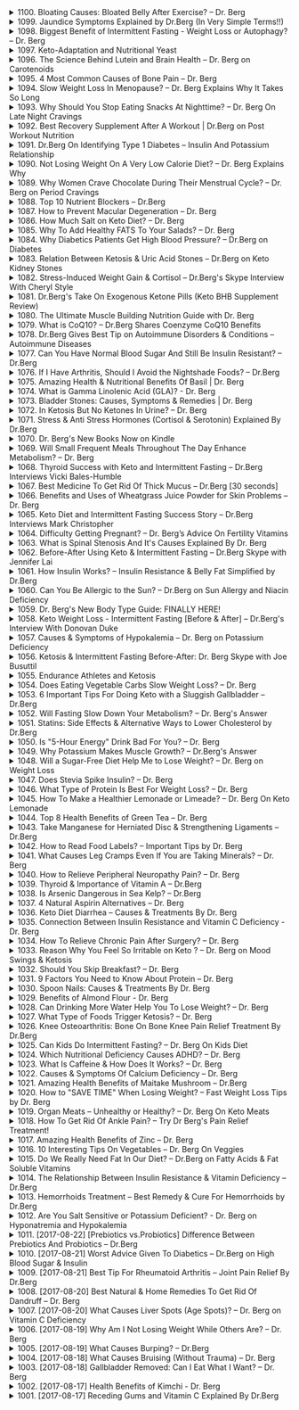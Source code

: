 <details>
<summary>1100. Bloating Causes: Bloated Belly After Exercise? – Dr. Berg</summary><br>

<a href="https://www.youtube.com/watch?v=vEqNkAfUC9U" target="_blank">
    <img src="https://img.youtube.com/vi/vEqNkAfUC9U/maxresdefault.jpg" 
        alt="[Youtube]" width="200">
</a>


</details>

<details>
<summary>1099. Jaundice Symptoms Explained by Dr.Berg (In Very Simple Terms!!)</summary><br>

<a href="https://www.youtube.com/watch?v=u6JoMOp0QX4" target="_blank">
    <img src="https://img.youtube.com/vi/u6JoMOp0QX4/maxresdefault.jpg" 
        alt="[Youtube]" width="200">
</a>


</details>

<details>
<summary>1098. Biggest Benefit of Intermittent Fasting - Weight Loss or Autophagy? – Dr. Berg</summary><br>

<a href="https://www.youtube.com/watch?v=-mKvLQxaTvo" target="_blank">
    <img src="https://img.youtube.com/vi/-mKvLQxaTvo/maxresdefault.jpg" 
        alt="[Youtube]" width="200">
</a>


</details>

<details>
<summary>1097. Keto-Adaptation and Nutritional Yeast</summary><br>

<a href="https://www.youtube.com/watch?v=TopndbVfJT0" target="_blank">
    <img src="https://img.youtube.com/vi/TopndbVfJT0/maxresdefault.jpg" 
        alt="[Youtube]" width="200">
</a>


</details>

<details>
<summary>1096. The Science Behind Lutein and Brain Health – Dr. Berg on Carotenoids</summary><br>

<a href="https://www.youtube.com/watch?v=MkKhicdB4GA" target="_blank">
    <img src="https://img.youtube.com/vi/MkKhicdB4GA/maxresdefault.jpg" 
        alt="[Youtube]" width="200">
</a>


</details>

<details>
<summary>1095. 4 Most Common Causes of Bone Pain – Dr. Berg</summary><br>

<a href="https://www.youtube.com/watch?v=C4u5XkZHL2U" target="_blank">
    <img src="https://img.youtube.com/vi/C4u5XkZHL2U/maxresdefault.jpg" 
        alt="[Youtube]" width="200">
</a>


</details>

<details>
<summary>1094. Slow Weight Loss In Menopause? – Dr. Berg Explains Why It Takes So Long</summary><br>

<a href="https://www.youtube.com/watch?v=Tbb9yg_h9PU" target="_blank">
    <img src="https://img.youtube.com/vi/Tbb9yg_h9PU/maxresdefault.jpg" 
        alt="[Youtube]" width="200">
</a>


</details>

<details>
<summary>1093. Why Should You Stop Eating Snacks At Nighttime? – Dr. Berg On Late Night Cravings</summary><br>

<a href="https://www.youtube.com/watch?v=EzSEuEvcueg" target="_blank">
    <img src="https://img.youtube.com/vi/EzSEuEvcueg/maxresdefault.jpg" 
        alt="[Youtube]" width="200">
</a>


</details>

<details>
<summary>1092. Best Recovery Supplement After A Workout | Dr.Berg on Post Workout Nutrition</summary><br>

<a href="https://www.youtube.com/watch?v=0Aqx72Cr42c" target="_blank">
    <img src="https://img.youtube.com/vi/0Aqx72Cr42c/maxresdefault.jpg" 
        alt="[Youtube]" width="200">
</a>


</details>

<details>
<summary>1091. Dr.Berg On Identifying Type 1 Diabetes – Insulin And Potassium Relationship</summary><br>

<a href="https://www.youtube.com/watch?v=l1iWQ8I9F3c" target="_blank">
    <img src="https://img.youtube.com/vi/l1iWQ8I9F3c/maxresdefault.jpg" 
        alt="[Youtube]" width="200">
</a>


</details>

<details>
<summary>1090. Not Losing Weight On A Very Low Calorie Diet? – Dr. Berg Explains Why</summary><br>

<a href="https://www.youtube.com/watch?v=KosvTTNe6Pk" target="_blank">
    <img src="https://img.youtube.com/vi/KosvTTNe6Pk/maxresdefault.jpg" 
        alt="[Youtube]" width="200">
</a>


</details>

<details>
<summary>1089. Why Women Crave Chocolate During Their Menstrual Cycle? – Dr. Berg on Period Cravings</summary><br>

<a href="https://www.youtube.com/watch?v=7kcfM0MH6eY" target="_blank">
    <img src="https://img.youtube.com/vi/7kcfM0MH6eY/maxresdefault.jpg" 
        alt="[Youtube]" width="200">
</a>


</details>

<details>
<summary>1088. Top 10 Nutrient Blockers – Dr.Berg</summary><br>

<a href="https://www.youtube.com/watch?v=qZFaXAuymro" target="_blank">
    <img src="https://img.youtube.com/vi/qZFaXAuymro/maxresdefault.jpg" 
        alt="[Youtube]" width="200">
</a>


</details>

<details>
<summary>1087. How to Prevent Macular Degeneration – Dr. Berg</summary><br>

<a href="https://www.youtube.com/watch?v=CR_XWpdF0G0" target="_blank">
    <img src="https://img.youtube.com/vi/CR_XWpdF0G0/maxresdefault.jpg" 
        alt="[Youtube]" width="200">
</a>


</details>

<details>
<summary>1086. How Much Salt on Keto Diet? – Dr. Berg</summary><br>

<a href="https://www.youtube.com/watch?v=MGDZI7FzqW8" target="_blank">
    <img src="https://img.youtube.com/vi/MGDZI7FzqW8/maxresdefault.jpg" 
        alt="[Youtube]" width="200">
</a>


</details>

<details>
<summary>1085. Why To Add Healthy FATS To Your Salads? – Dr. Berg</summary><br>

<a href="https://www.youtube.com/watch?v=lQVKaWS_QZc" target="_blank">
    <img src="https://img.youtube.com/vi/lQVKaWS_QZc/maxresdefault.jpg" 
        alt="[Youtube]" width="200">
</a>


</details>

<details>
<summary>1084. Why Diabetics Patients Get High Blood Pressure? – Dr.Berg on Diabetes</summary><br>

<a href="https://www.youtube.com/watch?v=sNNknWmTUJo" target="_blank">
    <img src="https://img.youtube.com/vi/sNNknWmTUJo/maxresdefault.jpg" 
        alt="[Youtube]" width="200">
</a>


</details>

<details>
<summary>1083. Relation Between Ketosis & Uric Acid Stones – Dr.Berg on Keto Kidney Stones</summary><br>

<a href="https://www.youtube.com/watch?v=ip4KAIqgBII" target="_blank">
    <img src="https://img.youtube.com/vi/ip4KAIqgBII/maxresdefault.jpg" 
        alt="[Youtube]" width="200">
</a>


</details>

<details>
<summary>1082. Stress-Induced Weight Gain & Cortisol – Dr.Berg's Skype Interview With Cheryl Style</summary><br>

<a href="https://www.youtube.com/watch?v=_Zt1pUDbwB0" target="_blank">
    <img src="https://img.youtube.com/vi/_Zt1pUDbwB0/maxresdefault.jpg" 
        alt="[Youtube]" width="200">
</a>


</details>

<details>
<summary>1081. Dr.Berg's Take On Exogenous Ketone Pills (Keto BHB Supplement Review)</summary><br>

<a href="https://www.youtube.com/watch?v=TdyV71N0_Ko" target="_blank">
    <img src="https://img.youtube.com/vi/TdyV71N0_Ko/maxresdefault.jpg" 
        alt="[Youtube]" width="200">
</a>


</details>

<details>
<summary>1080. The Ultimate Muscle Building Nutrition Guide with Dr. Berg</summary><br>

<a href="https://www.youtube.com/watch?v=x_VFWscxj34" target="_blank">
    <img src="https://img.youtube.com/vi/x_VFWscxj34/maxresdefault.jpg" 
        alt="[Youtube]" width="200">
</a>


</details>

<details>
<summary>1079. What is CoQ10? – Dr.Berg Shares Coenzyme CoQ10 Benefits</summary><br>

<a href="https://www.youtube.com/watch?v=0XuH31s5k28" target="_blank">
    <img src="https://img.youtube.com/vi/0XuH31s5k28/maxresdefault.jpg" 
        alt="[Youtube]" width="200">
</a>


</details>

<details>
<summary>1078. Dr.Berg Gives Best Tip on Autoimmune Disorders & Conditions – Autoimmune Diseases</summary><br>

<a href="https://www.youtube.com/watch?v=DkM6uPVY0PI" target="_blank">
    <img src="https://img.youtube.com/vi/DkM6uPVY0PI/maxresdefault.jpg" 
        alt="[Youtube]" width="200">
</a>


</details>

<details>
<summary>1077. Can You Have Normal Blood Sugar And Still Be Insulin Resistant? – Dr.Berg</summary><br>

<a href="https://www.youtube.com/watch?v=Xc7XR4q9V2M" target="_blank">
    <img src="https://img.youtube.com/vi/Xc7XR4q9V2M/maxresdefault.jpg" 
        alt="[Youtube]" width="200">
</a>


</details>

<details>
<summary>1076. If I Have Arthritis, Should I Avoid the Nightshade Foods? – Dr.Berg</summary><br>

<a href="https://www.youtube.com/watch?v=a3UIPrpgwKk" target="_blank">
    <img src="https://img.youtube.com/vi/a3UIPrpgwKk/maxresdefault.jpg" 
        alt="[Youtube]" width="200">
</a>


</details>

<details>
<summary>1075. Amazing Health & Nutritional Benefits Of Basil | Dr. Berg</summary><br>

<a href="https://www.youtube.com/watch?v=DYfDMbl535Y" target="_blank">
    <img src="https://img.youtube.com/vi/DYfDMbl535Y/maxresdefault.jpg" 
        alt="[Youtube]" width="200">
</a>


</details>

<details>
<summary>1074. What is Gamma Linolenic Acid (GLA)? - Dr. Berg</summary><br>

<a href="https://www.youtube.com/watch?v=jyjeI7HAfw8" target="_blank">
    <img src="https://img.youtube.com/vi/jyjeI7HAfw8/maxresdefault.jpg" 
        alt="[Youtube]" width="200">
</a>


</details>

<details>
<summary>1073. Bladder Stones: Causes, Symptoms & Remedies | Dr. Berg</summary><br>

<a href="https://www.youtube.com/watch?v=BDxij2BcJSc" target="_blank">
    <img src="https://img.youtube.com/vi/BDxij2BcJSc/maxresdefault.jpg" 
        alt="[Youtube]" width="200">
</a>


</details>

<details>
<summary>1072. In Ketosis But No Ketones In Urine? – Dr. Berg</summary><br>

<a href="https://www.youtube.com/watch?v=WecG0HDXDSg" target="_blank">
    <img src="https://img.youtube.com/vi/WecG0HDXDSg/maxresdefault.jpg" 
        alt="[Youtube]" width="200">
</a>


</details>

<details>
<summary>1071. Stress & Anti Stress Hormones (Cortisol & Serotonin) Explained By Dr.Berg</summary><br>

<a href="https://www.youtube.com/watch?v=xmXFhglkz5c" target="_blank">
    <img src="https://img.youtube.com/vi/xmXFhglkz5c/maxresdefault.jpg" 
        alt="[Youtube]" width="200">
</a>


</details>

<details>
<summary>1070. Dr. Berg's New Books Now on Kindle</summary><br>

<a href="https://www.youtube.com/watch?v=OJB9I_3NiYY" target="_blank">
    <img src="https://img.youtube.com/vi/OJB9I_3NiYY/maxresdefault.jpg" 
        alt="[Youtube]" width="200">
</a>


</details>

<details>
<summary>1069. Will Small Frequent Meals Throughout The Day Enhance Metabolism? – Dr. Berg</summary><br>

<a href="https://www.youtube.com/watch?v=DCztEs0Hj4w" target="_blank">
    <img src="https://img.youtube.com/vi/DCztEs0Hj4w/maxresdefault.jpg" 
        alt="[Youtube]" width="200">
</a>


</details>

<details>
<summary>1068. Thyroid Success with Keto and Intermittent Fasting – Dr.Berg Interviews Vicki Bales-Humble</summary><br>

<a href="https://www.youtube.com/watch?v=94iGdKQPze0" target="_blank">
    <img src="https://img.youtube.com/vi/94iGdKQPze0/maxresdefault.jpg" 
        alt="[Youtube]" width="200">
</a>


</details>

<details>
<summary>1067. Best Medicine To Get Rid Of Thick Mucus – Dr.Berg [30 seconds]</summary><br>

<a href="https://www.youtube.com/watch?v=z6ba9e3pMp0" target="_blank">
    <img src="https://img.youtube.com/vi/z6ba9e3pMp0/maxresdefault.jpg" 
        alt="[Youtube]" width="200">
</a>


</details>

<details>
<summary>1066. Benefits and Uses of Wheatgrass Juice Powder for Skin Problems – Dr. Berg</summary><br>

<a href="https://www.youtube.com/watch?v=TtpBKBRNeqo" target="_blank">
    <img src="https://img.youtube.com/vi/TtpBKBRNeqo/maxresdefault.jpg" 
        alt="[Youtube]" width="200">
</a>


</details>

<details>
<summary>1065. Keto Diet and Intermittent Fasting Success Story – Dr.Berg Interviews Mark Christopher</summary><br>

<a href="https://www.youtube.com/watch?v=BSqc30Ka58I" target="_blank">
    <img src="https://img.youtube.com/vi/BSqc30Ka58I/maxresdefault.jpg" 
        alt="[Youtube]" width="200">
</a>


</details>

<details>
<summary>1064. Difficulty Getting Pregnant? – Dr. Berg’s Advice On Fertility Vitamins</summary><br>

<a href="https://www.youtube.com/watch?v=N_ZCTOnHoFg" target="_blank">
    <img src="https://img.youtube.com/vi/N_ZCTOnHoFg/maxresdefault.jpg" 
        alt="[Youtube]" width="200">
</a>


</details>

<details>
<summary>1063. What is Spinal Stenosis And It's Causes Explained By Dr. Berg</summary><br>

<a href="https://www.youtube.com/watch?v=S1tBzf7eCug" target="_blank">
    <img src="https://img.youtube.com/vi/S1tBzf7eCug/maxresdefault.jpg" 
        alt="[Youtube]" width="200">
</a>


</details>

<details>
<summary>1062. Before-After Using Keto & Intermittent Fasting – Dr.Berg Skype with Jennifer Lai</summary><br>

<a href="https://www.youtube.com/watch?v=HIAAzKErrFc" target="_blank">
    <img src="https://img.youtube.com/vi/HIAAzKErrFc/maxresdefault.jpg" 
        alt="[Youtube]" width="200">
</a>


</details>

<details>
<summary>1061. How Insulin Works? – Insulin Resistance & Belly Fat Simplified by Dr.Berg</summary><br>

<a href="https://www.youtube.com/watch?v=571H-RPxNNs" target="_blank">
    <img src="https://img.youtube.com/vi/571H-RPxNNs/maxresdefault.jpg" 
        alt="[Youtube]" width="200">
</a>


</details>

<details>
<summary>1060. Can You Be Allergic to the Sun? – Dr.Berg on Sun Allergy and Niacin Deficiency</summary><br>

<a href="https://www.youtube.com/watch?v=sArhcdWyxHg" target="_blank">
    <img src="https://img.youtube.com/vi/sArhcdWyxHg/maxresdefault.jpg" 
        alt="[Youtube]" width="200">
</a>


</details>

<details>
<summary>1059. Dr. Berg's New Body Type Guide: FINALLY HERE!</summary><br>

<a href="https://www.youtube.com/watch?v=1nd3XbDCXxE" target="_blank">
    <img src="https://img.youtube.com/vi/1nd3XbDCXxE/maxresdefault.jpg" 
        alt="[Youtube]" width="200">
</a>


</details>

<details>
<summary>1058. Keto Weight Loss - Intermittent Fasting [Before & After] – Dr.Berg's Interview With Donovan Duke</summary><br>

<a href="https://www.youtube.com/watch?v=JVy-RRIfQiM" target="_blank">
    <img src="https://img.youtube.com/vi/JVy-RRIfQiM/maxresdefault.jpg" 
        alt="[Youtube]" width="200">
</a>


</details>

<details>
<summary>1057. Causes & Symptoms of Hypokalemia – Dr. Berg on Potassium Deficiency</summary><br>

<a href="https://www.youtube.com/watch?v=lnaunxnqJTA" target="_blank">
    <img src="https://img.youtube.com/vi/lnaunxnqJTA/maxresdefault.jpg" 
        alt="[Youtube]" width="200">
</a>


</details>

<details>
<summary>1056. Ketosis & Intermittent Fasting  Before-After: Dr. Berg Skype with Joe Busuttil</summary><br>

<a href="https://www.youtube.com/watch?v=lQH18keaA6g" target="_blank">
    <img src="https://img.youtube.com/vi/lQH18keaA6g/maxresdefault.jpg" 
        alt="[Youtube]" width="200">
</a>


</details>

<details>
<summary>1055. Endurance Athletes and Ketosis</summary><br>

<a href="https://www.youtube.com/watch?v=6M6hLEstHRw" target="_blank">
    <img src="https://img.youtube.com/vi/6M6hLEstHRw/maxresdefault.jpg" 
        alt="[Youtube]" width="200">
</a>


</details>

<details>
<summary>1054. Does Eating Vegetable Carbs Slow Weight Loss? – Dr. Berg</summary><br>

<a href="https://www.youtube.com/watch?v=N1hdJpHatVs" target="_blank">
    <img src="https://img.youtube.com/vi/N1hdJpHatVs/maxresdefault.jpg" 
        alt="[Youtube]" width="200">
</a>


</details>

<details>
<summary>1053. 6 Important Tips For Doing Keto with a Sluggish Gallbladder – Dr.Berg</summary><br>

<a href="https://www.youtube.com/watch?v=PXwHm-00BIg" target="_blank">
    <img src="https://img.youtube.com/vi/PXwHm-00BIg/maxresdefault.jpg" 
        alt="[Youtube]" width="200">
</a>


</details>

<details>
<summary>1052. Will Fasting Slow Down Your Metabolism? – Dr. Berg's Answer</summary><br>

<a href="https://www.youtube.com/watch?v=ixzwfthdjnU" target="_blank">
    <img src="https://img.youtube.com/vi/ixzwfthdjnU/maxresdefault.jpg" 
        alt="[Youtube]" width="200">
</a>


</details>

<details>
<summary>1051. Statins: Side Effects & Alternative Ways to Lower Cholesterol by Dr.Berg</summary><br>

<a href="https://www.youtube.com/watch?v=ynpqxnxtLi8" target="_blank">
    <img src="https://img.youtube.com/vi/ynpqxnxtLi8/maxresdefault.jpg" 
        alt="[Youtube]" width="200">
</a>


</details>

<details>
<summary>1050. Is "5-Hour Energy" Drink Bad For You? – Dr. Berg</summary><br>

<a href="https://www.youtube.com/watch?v=zQztAuClzMI" target="_blank">
    <img src="https://img.youtube.com/vi/zQztAuClzMI/maxresdefault.jpg" 
        alt="[Youtube]" width="200">
</a>


</details>

<details>
<summary>1049. Why Potassium Makes Muscle Growth? – Dr.Berg's Answer</summary><br>

<a href="https://www.youtube.com/watch?v=Ux-lRq6W3ak" target="_blank">
    <img src="https://img.youtube.com/vi/Ux-lRq6W3ak/maxresdefault.jpg" 
        alt="[Youtube]" width="200">
</a>


</details>

<details>
<summary>1048. Will a Sugar-Free Diet Help Me to Lose Weight? – Dr. Berg on Weight Loss</summary><br>

<a href="https://www.youtube.com/watch?v=jhYK9yn668M" target="_blank">
    <img src="https://img.youtube.com/vi/jhYK9yn668M/maxresdefault.jpg" 
        alt="[Youtube]" width="200">
</a>


</details>

<details>
<summary>1047. Does Stevia Spike Insulin? – Dr. Berg</summary><br>

<a href="https://www.youtube.com/watch?v=hEqr13wZ8vg" target="_blank">
    <img src="https://img.youtube.com/vi/hEqr13wZ8vg/maxresdefault.jpg" 
        alt="[Youtube]" width="200">
</a>


</details>

<details>
<summary>1046. What Type of Protein Is Best For Weight Loss? – Dr. Berg</summary><br>

<a href="https://www.youtube.com/watch?v=45wgOBpbVWY" target="_blank">
    <img src="https://img.youtube.com/vi/45wgOBpbVWY/maxresdefault.jpg" 
        alt="[Youtube]" width="200">
</a>


</details>

<details>
<summary>1045. How To Make a Healthier Lemonade or Limeade? – Dr. Berg On Keto Lemonade</summary><br>

<a href="https://www.youtube.com/watch?v=SU9lXgY3qKI" target="_blank">
    <img src="https://img.youtube.com/vi/SU9lXgY3qKI/maxresdefault.jpg" 
        alt="[Youtube]" width="200">
</a>


</details>

<details>
<summary>1044. Top 8 Health Benefits of Green Tea – Dr. Berg</summary><br>

<a href="https://www.youtube.com/watch?v=W1Bj7sKWxi8" target="_blank">
    <img src="https://img.youtube.com/vi/W1Bj7sKWxi8/maxresdefault.jpg" 
        alt="[Youtube]" width="200">
</a>


</details>

<details>
<summary>1043. Take Manganese for Herniated Disc & Strengthening Ligaments – Dr.Berg</summary><br>

<a href="https://www.youtube.com/watch?v=NpGnFP_8Tsw" target="_blank">
    <img src="https://img.youtube.com/vi/NpGnFP_8Tsw/maxresdefault.jpg" 
        alt="[Youtube]" width="200">
</a>


</details>

<details>
<summary>1042. How to Read Food Labels? – Important Tips by Dr. Berg</summary><br>

<a href="https://www.youtube.com/watch?v=uFlFUtHdhY0" target="_blank">
    <img src="https://img.youtube.com/vi/uFlFUtHdhY0/maxresdefault.jpg" 
        alt="[Youtube]" width="200">
</a>


</details>

<details>
<summary>1041. What Causes Leg Cramps Even If You are Taking Minerals? – Dr. Berg</summary><br>

<a href="https://www.youtube.com/watch?v=U_38hPtf8vg" target="_blank">
    <img src="https://img.youtube.com/vi/U_38hPtf8vg/maxresdefault.jpg" 
        alt="[Youtube]" width="200">
</a>


</details>

<details>
<summary>1040. How to Relieve Peripheral Neuropathy Pain? – Dr. Berg</summary><br>

<a href="https://www.youtube.com/watch?v=RBaDYCJ-QOc" target="_blank">
    <img src="https://img.youtube.com/vi/RBaDYCJ-QOc/maxresdefault.jpg" 
        alt="[Youtube]" width="200">
</a>


</details>

<details>
<summary>1039. Thyroid & Importance of Vitamin A – Dr.Berg</summary><br>

<a href="https://www.youtube.com/watch?v=xiZmcc1K-Fs" target="_blank">
    <img src="https://img.youtube.com/vi/xiZmcc1K-Fs/maxresdefault.jpg" 
        alt="[Youtube]" width="200">
</a>


</details>

<details>
<summary>1038. Is Arsenic Dangerous in Sea Kelp? – Dr.Berg</summary><br>

<a href="https://www.youtube.com/watch?v=tTZ9b6xN2Wc" target="_blank">
    <img src="https://img.youtube.com/vi/tTZ9b6xN2Wc/maxresdefault.jpg" 
        alt="[Youtube]" width="200">
</a>


</details>

<details>
<summary>1037. 4 Natural Aspirin Alternatives – Dr. Berg</summary><br>

<a href="https://www.youtube.com/watch?v=IGvw1UC7tro" target="_blank">
    <img src="https://img.youtube.com/vi/IGvw1UC7tro/maxresdefault.jpg" 
        alt="[Youtube]" width="200">
</a>


</details>

<details>
<summary>1036. Keto Diet Diarrhea – Causes & Treatments By Dr. Berg</summary><br>

<a href="https://www.youtube.com/watch?v=7sCH-YrCOcQ" target="_blank">
    <img src="https://img.youtube.com/vi/7sCH-YrCOcQ/maxresdefault.jpg" 
        alt="[Youtube]" width="200">
</a>


</details>

<details>
<summary>1035. Connection Between Insulin Resistance and Vitamin C Deficiency - Dr. Berg</summary><br>

<a href="https://www.youtube.com/watch?v=CABVB3vI3x4" target="_blank">
    <img src="https://img.youtube.com/vi/CABVB3vI3x4/maxresdefault.jpg" 
        alt="[Youtube]" width="200">
</a>


</details>

<details>
<summary>1034. How To Relieve Chronic Pain After Surgery? – Dr. Berg</summary><br>

<a href="https://www.youtube.com/watch?v=pnEalszQO8s" target="_blank">
    <img src="https://img.youtube.com/vi/pnEalszQO8s/maxresdefault.jpg" 
        alt="[Youtube]" width="200">
</a>


</details>

<details>
<summary>1033. Reason Why You Feel So Irritable on Keto ? – Dr. Berg on Mood Swings & Ketosis</summary><br>

<a href="https://www.youtube.com/watch?v=Ma_ji2PrKSs" target="_blank">
    <img src="https://img.youtube.com/vi/Ma_ji2PrKSs/maxresdefault.jpg" 
        alt="[Youtube]" width="200">
</a>


</details>

<details>
<summary>1032. Should You Skip Breakfast? – Dr. Berg</summary><br>

<a href="https://www.youtube.com/watch?v=EjMZfXuOzRY" target="_blank">
    <img src="https://img.youtube.com/vi/EjMZfXuOzRY/maxresdefault.jpg" 
        alt="[Youtube]" width="200">
</a>


</details>

<details>
<summary>1031. 9 Factors You Need to Know About Protein – Dr. Berg</summary><br>

<a href="https://www.youtube.com/watch?v=p-PirkZ7xOA" target="_blank">
    <img src="https://img.youtube.com/vi/p-PirkZ7xOA/maxresdefault.jpg" 
        alt="[Youtube]" width="200">
</a>


</details>

<details>
<summary>1030. Spoon Nails: Causes & Treatments By Dr. Berg</summary><br>

<a href="https://www.youtube.com/watch?v=aEtsCLjyoTs" target="_blank">
    <img src="https://img.youtube.com/vi/aEtsCLjyoTs/maxresdefault.jpg" 
        alt="[Youtube]" width="200">
</a>


</details>

<details>
<summary>1029. Benefits of Almond Flour - Dr. Berg</summary><br>

<a href="https://www.youtube.com/watch?v=LYIh-C4JU-s" target="_blank">
    <img src="https://img.youtube.com/vi/LYIh-C4JU-s/maxresdefault.jpg" 
        alt="[Youtube]" width="200">
</a>


</details>

<details>
<summary>1028. Can Drinking More Water Help You To Lose Weight? – Dr. Berg</summary><br>

<a href="https://www.youtube.com/watch?v=305lzlZBg_k" target="_blank">
    <img src="https://img.youtube.com/vi/305lzlZBg_k/maxresdefault.jpg" 
        alt="[Youtube]" width="200">
</a>


</details>

<details>
<summary>1027. What Type of Foods Trigger Ketosis? – Dr. Berg</summary><br>

<a href="https://www.youtube.com/watch?v=kZxuPXzjUUc" target="_blank">
    <img src="https://img.youtube.com/vi/kZxuPXzjUUc/maxresdefault.jpg" 
        alt="[Youtube]" width="200">
</a>


</details>

<details>
<summary>1026. Knee Osteoarthritis: Bone On Bone Knee Pain Relief Treatment By Dr.Berg</summary><br>

<a href="https://www.youtube.com/watch?v=ReAdVazcEe8" target="_blank">
    <img src="https://img.youtube.com/vi/ReAdVazcEe8/maxresdefault.jpg" 
        alt="[Youtube]" width="200">
</a>


</details>

<details>
<summary>1025. Can Kids Do Intermittent Fasting? – Dr. Berg On Kids Diet</summary><br>

<a href="https://www.youtube.com/watch?v=5qW1ijaCllE" target="_blank">
    <img src="https://img.youtube.com/vi/5qW1ijaCllE/maxresdefault.jpg" 
        alt="[Youtube]" width="200">
</a>


</details>

<details>
<summary>1024. Which Nutritional Deficiency Causes ADHD? – Dr. Berg</summary><br>

<a href="https://www.youtube.com/watch?v=kHiqo4jQoxQ" target="_blank">
    <img src="https://img.youtube.com/vi/kHiqo4jQoxQ/maxresdefault.jpg" 
        alt="[Youtube]" width="200">
</a>


</details>

<details>
<summary>1023. What Is Caffeine & How Does It Works? – Dr. Berg</summary><br>

<a href="https://www.youtube.com/watch?v=duJm4oUDLI0" target="_blank">
    <img src="https://img.youtube.com/vi/duJm4oUDLI0/maxresdefault.jpg" 
        alt="[Youtube]" width="200">
</a>


</details>

<details>
<summary>1022. Causes & Symptoms Of Calcium Deficiency – Dr. Berg</summary><br>

<a href="https://www.youtube.com/watch?v=YWPazdIDASg" target="_blank">
    <img src="https://img.youtube.com/vi/YWPazdIDASg/maxresdefault.jpg" 
        alt="[Youtube]" width="200">
</a>


</details>

<details>
<summary>1021. Amazing Health Benefits of Maitake Mushroom – Dr.Berg</summary><br>

<a href="https://www.youtube.com/watch?v=vuSspHE3cuI" target="_blank">
    <img src="https://img.youtube.com/vi/vuSspHE3cuI/maxresdefault.jpg" 
        alt="[Youtube]" width="200">
</a>


</details>

<details>
<summary>1020. How to "SAVE TIME" When Losing Weight? – Fast Weight Loss Tips by Dr. Berg</summary><br>

<a href="https://www.youtube.com/watch?v=MH28Jxg8gEw" target="_blank">
    <img src="https://img.youtube.com/vi/MH28Jxg8gEw/maxresdefault.jpg" 
        alt="[Youtube]" width="200">
</a>


</details>

<details>
<summary>1019. Organ Meats – Unhealthy or Healthy? – Dr. Berg On Keto Meats</summary><br>

<a href="https://www.youtube.com/watch?v=0tKcFcdHyss" target="_blank">
    <img src="https://img.youtube.com/vi/0tKcFcdHyss/maxresdefault.jpg" 
        alt="[Youtube]" width="200">
</a>


</details>

<details>
<summary>1018. How To Get Rid Of Ankle Pain? – Try Dr Berg's Pain Relief Treatment!</summary><br>

<a href="https://www.youtube.com/watch?v=Wiy9h-9StXo" target="_blank">
    <img src="https://img.youtube.com/vi/Wiy9h-9StXo/maxresdefault.jpg" 
        alt="[Youtube]" width="200">
</a>


</details>

<details>
<summary>1017. Amazing Health Benefits of Zinc – Dr. Berg</summary><br>

<a href="https://www.youtube.com/watch?v=RMQ6sdz-OQ8" target="_blank">
    <img src="https://img.youtube.com/vi/RMQ6sdz-OQ8/maxresdefault.jpg" 
        alt="[Youtube]" width="200">
</a>


</details>

<details>
<summary>1016. 10 Interesting Tips On Vegetables – Dr. Berg On Veggies</summary><br>

<a href="https://www.youtube.com/watch?v=w2I5yOjb6_8" target="_blank">
    <img src="https://img.youtube.com/vi/w2I5yOjb6_8/maxresdefault.jpg" 
        alt="[Youtube]" width="200">
</a>


</details>

<details>
<summary>1015. Do We Really Need Fat In Our Diet? – Dr.Berg on Fatty Acids & Fat Soluble Vitamins</summary><br>

<a href="https://www.youtube.com/watch?v=Pm8vZfwb0rM" target="_blank">
    <img src="https://img.youtube.com/vi/Pm8vZfwb0rM/maxresdefault.jpg" 
        alt="[Youtube]" width="200">
</a>


</details>

<details>
<summary>1014. The Relationship Between Insulin Resistance & Vitamin Deficiency – Dr.Berg</summary><br>

<a href="https://www.youtube.com/watch?v=Ch1kfJVHiC0" target="_blank">
    <img src="https://img.youtube.com/vi/Ch1kfJVHiC0/maxresdefault.jpg" 
        alt="[Youtube]" width="200">
</a>


</details>

<details>
<summary>1013. Hemorrhoids Treatment – Best Remedy & Cure For Hemorrhoids by Dr.Berg</summary><br>

<a href="https://www.youtube.com/watch?v=oJ_UdVjNnfI" target="_blank">
    <img src="https://img.youtube.com/vi/oJ_UdVjNnfI/maxresdefault.jpg" 
        alt="[Youtube]" width="200">
</a>


</details>

<details>
<summary>1012. Are You Salt Sensitive or Potassium Deficient? - Dr. Berg on Hyponatremia and Hypokalemia</summary><br>

<a href="https://www.youtube.com/watch?v=7WMUijcnIm4" target="_blank">
    <img src="https://img.youtube.com/vi/7WMUijcnIm4/maxresdefault.jpg" 
        alt="[Youtube]" width="200">
</a>


</details>

<details>
<summary>1011. [2017-08-22] [Prebiotics vs.Probiotics] Difference Between Prebiotics And Probiotics – Dr.Berg</summary><br>

<a href="https://www.youtube.com/watch?v=kpzVCmtAqqQ" target="_blank">
    <img src="https://img.youtube.com/vi/kpzVCmtAqqQ/maxresdefault.jpg" 
        alt="[Youtube]" width="200">
</a>

## 文章主題：益生元與益生菌的區別及作用

### 核心主題：
- 探讨益生元（Prebiotic）和益生菌（Probiotic）的定義、功能及其对人体健康的影响。

### 主要觀念：
1. **益生菌的定義**：
   - 來源於希臘文，"Pro" 指「為」，"biotikos" 指「生命」。
   - 是指有益於宿主健康的微生物，主要棲息於腸道、皮膚等部位。

2. **益生菌的功能**：
   - 調節宿主微生態平衡。
   - 生產短鏈脂肪酸（如乙酸、丙酸、丁酸），促進礦物質吸收。
   - 支持免疫系統功能。
   - 合成維生素（如B群維生素）。

3. **益生元的定義**：
   - 是指可被腸道有益菌選擇性利用的營養成分，通常為特定纖維類物質。

4. **益生元的食物來源**：
   - 蒜、洋蔥、芛芽、漏斗菜（Leeks）、蒲公英 greens、洋蓟、薺薺根、發酵蔬菜等。

5. **益生元的健康效益**：
   - 減少饥饿感，有助於控制食慾。
   - 降低胰島素抵抗，適合糖尿病患者。
   - 調節壓力激素（皮質醇）水平。

### 問題原因：
- 公眾對益生菌和益生元的概念存在混淆。
- 益生元在飲食中的重要性未被充分認識。

### 解決方法：
- 清晰區分益生菌和益生元的定義與功能。
- 選擇富含益生元的食物，以促進腸道健康。

### 健康建議：
1. **膳食調整**：
   - 多攝取蒜、洋蔥、芛芽等富含益生元的食物。
   - 通過飲食攝入多樣化的益生菌來源（如發酵食品）。

2. **生活習慣**：
   - 維持均衡饮食，保障腸道微生物平衡。
   - 適當運動，促進腸胃蠕動。

3. **醫療干預**：
   - 在特定健康狀況下（如糖尿病、免疫系統問題），可諮詢醫生使用益生元或益生菌補充劑。

### 總結：
- 益生菌和益生元在維持人體健康方面扮演重要角色。
- 明確二者區別，合理攝取富含益生元的食物，能有效促進腸道健康、免疫功能及整體生理平衡。
</details>

<details>
<summary>1010. [2017-08-21] Worst Advice Given To Diabetics – Dr.Berg on High Blood Sugar & Insulin</summary><br>

<a href="https://www.youtube.com/watch?v=92lqVZ22rfA" target="_blank">
    <img src="https://img.youtube.com/vi/92lqVZ22rfA/maxresdefault.jpg" 
        alt="[Youtube]" width="200">
</a>

### 核心主題
- ** diabetic 管理：五餐制飲食建議的批判與替代方案分析**

### 主要觀念
1. 五次小餐的飲食模式被譽為糖尿病患者的最差建議，可能導致病情惡化。
2. 大部分糖尿病患者（主要是2型）存在胰島素抵抗，而非缺乏胰島素。
3. 每次進食或零食均會觸發胰島素分泌，而不當飲食模式會加重胰島素過多的問題。

### 啟發原因
- **傳統飲食建議的缺陷**：五餐制常被推薦以控制血糖，但事實上它可能增加胰島素 spikes，惡化病情。
- **胰島素抵抗的理解不足**：許多患者及醫護人員不了解進食次數對胰岛素水平的長期影響。

### 問題分析
1. **胰岛素_spike 的危害**：頻繁進食導致胰岛素水平持續高漲，抑制血糖穩定。
2. **反饋循環的惡化**：胰島素下降後血糖降低，引發饥饿感和對碳水化合物的 cravings，形成惡性循環。

### 解決方法
1. **降低餐次频率**：
   - 減少進食次數以延長兩餐之間的空腹時間。
   - 目標逐步實現每日兩餐，而非節食或限制卡路里攝取。
2. **飲食結構調整**：
   - 增加健康脂肪攝取（如 avocado, nuts, olive oil 等）以延缓胃排空，增加飽腹感。
3. **血糖控制策略**：
   - 空腹時間有助于降低胰岛素水平，為身體提供修復和恢復的機會。

### 健康建議
1. 減少進食次數：逐步從多餐轉向每日兩餐，避免飢餓感。
2. 加入健康脂肪：提升飲食質量，延長饱腹時間。
3. 定期監測血糖：評估飲食調整的效果，及時調整治療方案。

### 理論依據
- **胰岛素抵抗的修復**：降低進食次數可幫助恢復胰島素敏感性，改善血糖控制。
- **unger 的空腹理論**：長時間不進食可以讓身體有機會利用儲存的能量，避免依賴外部糖分供應。

### 研究支持
- 多項研究顯示，間歇性斷食或降低餐次可有效降低胰岛素水平，改善血糖控制。
- 增加健康脂肪攝取被證明能提升饱腹感，幫助維持穩定的血糖水平。

### 實驗與證據
- 研究表明，將進食次數從五餐降至兩餐，並增加健康脂肪攝取，可顯著改善糖尿病患者的血糖控制和整體健康狀況。
  
### 結論
- 五次小餐的飲食建議對糖尿病患者而言弊大於利，可能加劇病情。
- 減少進食次數、增加健康脂肪攝取是更有效的血糖管理策略。

### 建議行動方案
1. 在醫師或營養師的指導下逐步調整飲食結構。
2. 記錄每日餐次和血糖數據，評估飲食調整的效果。
3. 渐進式地實施飲食計劃，避免 sudden changes可能引起的不適。
</details>

<details>
<summary>1009. [2017-08-21] Best Tip For Rheumatoid Arthritis – Joint Pain Relief By Dr.Berg</summary><br>

<a href="https://www.youtube.com/watch?v=Z5R_MWzRJjE" target="_blank">
    <img src="https://img.youtube.com/vi/Z5R_MWzRJjE/maxresdefault.jpg" 
        alt="[Youtube]" width="200">
</a>

### Core Theme: Rheumatoid Arthritis and Natural Remedies

#### Key Concepts:
- **Rheumatoid Arthritis (RA)**: An autoimmune disorder characterized by joint inflammation, deformity, and the presence of autoantibodies.
- **Autoimmune Mechanism**: The body attacks its own joints, leading to chronic inflammation and joint damage.
- **Hormonal Imbalance**: RA patients often exhibit low potassium levels and low cortisol levels. Cortisol is a critical anti-inflammatory hormone.

#### Causes and Underlying Issues:
- **Mineral Deficiency**: Severely low potassium levels are commonly observed in RA patients, contributing to inflammatory processes.
- **Cortisol Deficiency**: Low cortisol levels exacerbate inflammation, necessitating the use of corticosteroids like prednisone or cortisone shots.

#### Solutions and Health Recommendations:
1. **Potassium Supplementation**:
   - Increase dietary potassium intake from 4,700 mg to 6,000 mg daily.
   - Potassium-rich foods include vegetables (e.g., spinach, sweet potatoes), fruits (e.g., bananas, oranges), and nuts.
   - Consider potassium citrate supplements if achieving the target through diet is challenging.

2. **Cortisol Support**:
   - Potassium plays a role in regulating cortisol levels, potentially alleviating symptoms of RA by reducing inflammation.

3. **Colostrum as an Immunomodulatory Supplement**:
   - Colostrum is a natural immune-building supplement derived from bovine colostrum.
   - It aids in joint pain relief and supports joint remodeling, making it an effective adjunct therapy for RA.

#### Conclusion:
- A combination of increased potassium intake and colostrum supplementation may offer significant benefits for managing RA symptoms, including reducing inflammation and improving joint health.
- Further research is recommended to explore the mechanisms linking potassium and cortisol levels in RA management.
</details>

<details>
<summary>1008. [2017-08-20] Best Natural & Home Remedies To Get Rid Of Dandruff – Dr. Berg</summary><br>

<a href="https://www.youtube.com/watch?v=iHXGSA3dmt0" target="_blank">
    <img src="https://img.youtube.com/vi/iHXGSA3dmt0/maxresdefault.jpg" 
        alt="[Youtube]" width="200">
</a>

### 文章整理：治療頭皮屑的最佳方法

#### 核心主題
- **頭皮屑（Dandruff）** 的成因與自然療法。

#### 主要觀念
1. 頭皮屑是由多種因素引起的，包括營養缺乏、細菌和真菌感染。
2. 素食油（Wild Oregano Oil）和亞麻籽油（Flaxseed Oil） combination 是有效的局部治療方法。
3. 內在健康狀況（如B族維生素缺乏、витамін D不足和鋅缺乏）可能加重頭皮屑問題。

#### 問題原因
- **營養失衡**：B2、B6、生物素等B群維生素缺乏，以及維生素D和鋅的不足。
- **微生物感染**：真菌和細菌的相互作用導致頭皮炎症和脫皮。
- **環境因素**：可能包括乾燥的環境或不良的個人護理習慣。

#### 解決方法
1. **局部治療**：
   - 使用野生百里香油（Wild Oregano Oil）和亞麻籽油混合物，直接塗抹於頭皮。
   - 混合比例：2-3滴野生百里香油加一茶匙亞麻籽油。
   - 每周使用數次，可見效果。

2. **膳食調整**：
   - 补充B族維生素：每日攝取 nutritional yeast 以獲取必要的營養素。
   - 維生素D的攝取：多晒太陽或食用Virgin Cod Liver Oil。
   - 鈣質攝取：如有需要，可補充鋅劑。

#### 健康建議
- **整體健康**：保持均衡飲食，避免刺激性食物。
- **個人護理**：洗澡後立即使用混合油膏，促進吸收。
- **生活方式**：多晒太陽以自然獲取維生素D，改善皮膚健康。

#### 結論
- 野生百里香油和亞麻籽油的 combination 可有效治療頭皮屑問題。
- 內在營養調整與外用療法結合，可从根本解決問題，防止復發。
- 視頻作者鼓勵觀眾分享成功經驗，以提供他人希望與啟發。
</details>

<details>
<summary>1007. [2017-08-20] What Causes Liver Spots (Age Spots)? – Dr. Berg on Vitamin C Deficiency</summary><br>

<a href="https://www.youtube.com/watch?v=J7V1osGCi0c" target="_blank">
    <img src="https://img.youtube.com/vi/J7V1osGCi0c/maxresdefault.jpg" 
        alt="[Youtube]" width="200">
</a>

### 小節化整理

#### 核心主題
- 肝斑（Liver Spots）的成因與營養 deficiency 的關聯性。

---

#### 主要觀念
1. **肝斑的定義**：
   - 肝斑（ Liver Spots ），又稱為老化斑或太陽斑（ Solar Lentigines ），並非直接由肝臟功能異常引起。
   
2. **肝斑的主要成因**：
   - 經長期的日光照射導致的光.damage（ Photo Damage ）。
   - 維生素 C deficiency。

3. **維生素 C 的重要性**：
   - 綴於膠原蛋白的合成，為皮膚健康的重要成分。
   - 具有抗氧化作用，能保護皮膚免受紫外線傷害。

4. **外部治療的局限性**：
   - 市面上的抗老化產品多數基於維生素 C ，但外用效果有限，需內部調理方能持久。

---

#### 問題原因
1. **維生素 C deficiency 的來源**：
   - **營養攝取不足**：未攝取足夠富含維生素 C 的食物。
   - **合成補充劑的局限性**：市面上多數維生素 C 补充劑為人工合成（如由玉米澱粉和硫酸鹽製成），吸收效果不明顯。

2. **代謝相關問題**：
   - **胰島素阻抗（ Insulin Resistance ）**：過量或頻繁攝取碳水化合物導致胰島素過多，影響維生素 C 的吸收與利用。

---

#### 解決方法
1. **內部營養調理**：
   - 摂取富含維生素 C 的食物：如羽衣甘藍、萵苣、紅椒、辣椒和 parsley 等。
   - 避免高溫烹調，以保留食物中的維生素 C。

2. **改善胰島素阻抗**：
   - 調整飲食結構，减少精制碳水化合物的攝取。
   - 增加蛋白質和健康脂肪的比例，控制餐次 frequency。

3. **外部護理建議**：
   - 使用基於維生素 C 的護膚產品，輔助改善肝斑問題。

---

#### 健康建議
1. 選擇自然食物來源的維生素 C ，避免合成補充劑。
2. 調整飲食結構，平衡碳水化合物、蛋白質和脂肪攝取，以降低胰島素阻抗。
3. 減少紫外線暴露，使用防曬措施，保護皮膚。

---

#### 總結
- 肝斑的形成主要與光.damage 和維生素 C deficiency 有關。
- 解決肝斑問題需從內而外調理，包括改善營養攝取和代謝功能。
- 長期而言，健康飲食和生活方式的調整是關鍵。
</details>

<details>
<summary>1006. [2017-08-19] Why Am I Not Losing Weight While Others Are? – Dr. Berg</summary><br>

<a href="https://www.youtube.com/watch?v=V8DZBm1_RJI" target="_blank">
    <img src="https://img.youtube.com/vi/V8DZBm1_RJI/maxresdefault.jpg" 
        alt="[Youtube]" width="200">
</a>

### 本文核心主題與要點整理

#### 1. 核心主題
- **肥胖與代謝失衡**：文章聚焦於肥胖問題及其對健康的影響，特別強調代謝率下降和脂肪儲存增加的原因。
- **飲食習慣與健康**：探討不良飲食習慣（如高糖、高脂攝取）如何導致慢性疾病。

#### 2. 主要觀念
- **代謝失衡的影響**：現代生活方式，包括久坐與低活動量，導致代謝率下降，脂肪儲存增加。
- **糖分攝取的危害**：糖分攝取與胰島素抗性及肥胖密切相關。
- **脂肪攝取的迷思**：傳統观念過度限制脂肪攝取，但健康的脂肪來源（如’avocado’, 花生醬）對健康有益。

#### 3. 問題原因
- **糖分攝取過量**：導致胰島素抗性、脂肪_storage增加。
- **低活動量**：現代生活缺乏運動，導致代謝率下降。
- **錯誤的飲食觀念**：避免健康脂肪攝取，影響代謝與健康。

#### 4. 解決方法
- **降低糖分攝取**：
  - 清除家中含糖食物。
  - 使用天然替代品（如 monk fruit、xylitol）作為甜味來源。
- **增加健康脂肪攝取**：
  - 多攝取’avocado’, 块頭堅果，花生醬等富含健康脂肪的食物。
  - 使用橄欖油、黃油作為烹調用油。
- **提升活動量**：增加日常運動，如散步、力量訓練。

#### 5. 健康建議
- **飲食計劃**：
  - 提前規劃每日或每週餐單，避免臨時決定導致不健康選擇。
  - 多攝取新鮮蔬菜與水果，尤其是富含纖維的食物。
- **心理調適**：
  - 設定合理目標，不要過度追求快速體重減輕。
  - 監測 Waist size 而非只依賴體重秤，以評估健康進展。

#### 6. 結論
- **飲食與生活方式調整的關鍵性**： obesity 的解決在於長期堅持健康的飲食習慣和足夠的運動。
- **健康飲食的重要性**：正確的飲食結構（低糖、高健康脂肪）有助於恢復代謝平衡，促進整體健康。
</details>

<details>
<summary>1005. [2017-08-19] What Causes Burping? – Dr.Berg</summary><br>

<a href="https://www.youtube.com/watch?v=OruLOrhgTPE" target="_blank">
    <img src="https://img.youtube.com/vi/OruLOrhgTPE/maxresdefault.jpg" 
        alt="[Youtube]" width="200">
</a>

### 文章重點整理

#### 核心主題
- 慢性打嗝（Belching）的根本原因及其解決方法。

#### 主要觀念
1. 打嗝通常由食物消化不良引起。
2. 胃酸不足、膽汁分泌不足及胰酶不足是導致消化不良的主要原因。
3. 食物組合不當或對某些食物的不耐受也可能引發打嗝。

#### 問題原因
1. **胃酸不足**：
   - 导致蛋白質等 nutrient 的 incomplete digestion。
   - 道氣體積累，引起打嗝和消化不良症狀（如腹脹、心burn）。

2. **膽汁分泌不足**：
   - 膽汁缺乏會影響脂肪的分解和吸收。
   - 可能導致右肩疼痛、頭痛、便秘等問題。

3. **胰酶不足**：
   - 胰酶負責分解碳水化合物、蛋白質和脂肪，不足時會引起 incomplete digestion 和腸道氣體積累。
   - 與胰島素抵抗及糖尿病有關，影響胰腺功能。

4. **食物不耐受**：
   - 某些食物（如豆類、蔬菜、水果）的纖維質可能導致消化不良和打嗝。

#### 解決方法
1. **增加胃酸**：
   - 摂取苹果醋或服用胃酸補充劑。
   - 胃酸增加可促進膽汁分泌。

2. **增加膽汁**：
   - 症狀包括右肩疼痛和便秘，可能需要膽汁補充劑。

3. **增加胰酶**：
   - 通過補充消化酶來改善 incomplete digestion。
   - 改善胰島素抵抗可間接提升胰腺功能。

4. **調整飲食習慣**：
   - 避免不當食物組合（如肉類與水果同食）。
   - 減少油炸和高脂肪食物的攝取。

#### 健康建議
1. **飲食建議**：
   - 多食用新鮮蔬菜、水果和全穀物。
   - 避免過度加工食品和高糖食品，以降低胰島素抵抗。

2. **生活習慣**：
   - 保持規律的進餐時間，避免暴饮暴食。
   - 減少攝取油炸和高脂肪食物，保護胰腺功能。

3. **補充劑推薦**：
   - 胃酸不足：食用苹果醋或胃酸補充劑。
   - 膽汁不足：使用膽汁補充劑。
   - 消化酶不足：服用消化酶補充劑。

#### 結論
打嗝通常是消化不良的表現，主要原因是胃酸、膽汁或胰酶不足。通過增加胃酸、改善膽汁分泌、補充消化酶以及調整飲食習慣，可以有效解決問題。建議在日常生活中注意飲食健康，避免不當食物組合，並及時尋求醫學幫助以排除其他潛在疾病。
</details>

<details>
<summary>1004. [2017-08-18] What Causes Bruising (Without Trauma) – Dr. Berg</summary><br>

<a href="https://www.youtube.com/watch?v=xA1EcF2Kg0g" target="_blank">
    <img src="https://img.youtube.com/vi/xA1EcF2Kg0g/maxresdefault.jpg" 
        alt="[Youtube]" width="200">
</a>

### 文章重點整理

#### 核心主題  
- 背 Bruising 的原因及潛在問題  
- 探讨bruise的可能病因，包括營養缺乏、代謝紊亂及其他系統性問題  

#### 主要觀念  
1. **Bruising的原因**  
   - 紫外線暴露  
   - 血管脆弱度增加  
   - 凝血功能障礙  

2. **主要影響因素**  
   - 經常接觸紫外線的人群（如戶外工作者、愛好者）  
   - 具有皮膚敏感性或白癜風病史的患者  

#### 問題原因  
1. **紫外線照射**  
   - UVA和UVB射線導致膠原蛋白降解，血管脆弱度增加。  
2. **免疫功能紊亂**  
   - 紫斑白癜白癜白癜白癜白癜白癜白癜白癜白癜白癜白癜白癜白癜白癜风白癜白癜白癜白癜白癜白癜白癜白癜白癜白癜白癜白癜白癜白癜白癜白癜白癜白癜白癜白癜白癜白癜白癜白癜白癜白癜白癜白癜白癜白癜白癜
</details>

<details>
<summary>1003. [2017-08-18] Gallbladder Removed: Can I Eat What I Want? – Dr. Berg</summary><br>

<a href="https://www.youtube.com/watch?v=EIjwgAKvm-g" target="_blank">
    <img src="https://img.youtube.com/vi/EIjwgAKvm-g/maxresdefault.jpg" 
        alt="[Youtube]" width="200">
</a>

### 文章題目：無膽囊後飲食與健康的考量

---

#### 一、核心主題  
- 無膽囊對人體健康和飲食的影響。  

---

#### 二、主要觀念  
1. ** bile 的作用**  
   - 胆汁由肝臟生成，儲存於膽囊並被濃縮。  
   - 胆汁用於消化脂肪，並幫助吸收脂溶性維生素（A、D、E、K）。  

2. **膽囊切除的影響**  
   - 切除膽囊後，膽汁直接流入小腸，但未被濃度儲存。  
   - 可能導致膽汁不足，影響脂肪消化和脂溶性維生素吸收。  

3. ** gallstones 的成因**  
   -  stones 是高胰島素血症或代謝紊亂的結果，而非膽囊本身問題。  

---

#### 三、問題原因  
1. **代謝紊亂**  
   - 高胰岛素血症（insulin resistance）是常見病因。  
   - 症狀包括餐後疲勞、飽腹感、血糖波動、夜间頻繁上廁所等。  

2. **膽汁不足的影響**  
   - 脫落脂溶性維生素 deficiency，導致夜盲症、皮膚問題、骨質疏松等。  
   - 影響心臟功能、免疫系統及組織修復。  

---

#### 四、解决方法  
1. **改善代謝紊亂**  
   - 通過飲食調整和生活方式改變來降低胰島素抵抗（如低糖、高纖飲食，規律運動）。  

2. **補充膽鹽**  
   - 在醫生建議下適量攝取膽鹽，幫助消化和維生素吸收。  

3. **飲食建議**  
   - 減少高糖、高脂飲食，選擇健康脂肪（如橄欖油、魚油）。  
   - 適當增加膳食纤维，促進腸胃蠕動。  

---

#### 五、健康建議  
1. **定期檢查**  
   - 監測血糖、血脂及維生素水平，及時發現問題。  

2. **飲食控制**  
   - 避免暴飲暴食，少量多餐，減少膽囊負擔。  

3. **補充營養**  
   - 注意補充脂溶性維生素（A、D、E、K），可通過食物或サプリメント攝取。  

---

#### 六、結論  
- 胆囊切除僅是症狀治療，關鍵在於解決代謝問題。  
- 長期膽汁不足可能導致多種健康問題，需通過飲食和補充來改善。  
- 病患應密切監測並諮詢專業醫師，制定個人化治療計劃。
</details>

<details>
<summary>1002. [2017-08-17] Health Benefits of Kimchi - Dr. Berg</summary><br>

<a href="https://www.youtube.com/watch?v=DmlxAVvOGiY" target="_blank">
    <img src="https://img.youtube.com/vi/DmlxAVvOGiY/maxresdefault.jpg" 
        alt="[Youtube]" width="200">
</a>

### 核心主題
- **Kimchi 的核心價值**：Kimchi 是一種韓國傳統發酵蔬菜食品，具有豐富的文化和健康意義。
- **全球飲食文化中的重要性**：作為發酵食品，Kimchi 在東亞飲食中佔有重要地位，並因其多樣的營養成分和健康益處受到廣泛關注。

### 主要觀念
1. **Kimchi 的基本成分與製法**：
   - **主要原料**：大白菜、紅萝卜、蒜頭、蔥、辣椒粉和薑。
   - **發酵過程**：通過乳酸菌的發酵作用，將蔬菜中的糖分轉化為乳酸，從而提升風味並增加健康益處。

2. **營養成分與健康益處**：
   - **維生素含量**：富含維生素C、β-胡蘿蔔素和維生素K2。
   - **礦物質與微量元素**：含有鈣、鐵和其他B群維生素。
   - **發酵食品的優勢**：提供大量有益菌株，促進腸道健康，增強免疫系統功能。

3. **Kimchi 的消費量與文化意義**：
   - **韓國人均攝取量**：每人每年約消費40磅（18公斤）Kimchi。
   - **文化影響**：Kimchi 不僅是日常飲食的重要組成部分，也是韓國文化的象徵。

### 問題原因
- **現代飲食習慣的影響**：
  - 隨著西式飲食的普及和快餐文化的興起，許多人忽略了傳統發酵食品的重要性。
  - 郊區化和工業化的加速導致Kimchi 的製作與消費方式發生變化，部分地區開始依賴市售加工產品而非自制。

### 解決方法
1. **恢復 traditional food preparation practices**：
   - 推廣家庭自制Kimchi的方法，讓更多人瞭解並體驗其健康益處。
2. **教育public on health benefits**：
   - 通過教育和宣傳活動，提高公眾對Kimchi 营養價值和健康功效的認識。
3. **支持 local production and consumption**：
   - 鼓勵本地生產和消費，維護傳統飲食文化的多樣性。

### 健康建議
1. **增加發酵食品攝取量**：
   - 每周至少攝入一至兩次Kimchi或其他類似發酵食品，以獲取有益菌群和營養成分。
2. **平衡飲食結構**：
   - 結合其他新鮮蔬菜、全穀物和瘦肉蛋白，確保全面的營養攝取。
3. **注意食物搭配**：
   - 對於消化系統較弱的人群，建議配飯或湯品食用，以降低胃腸道不適的風險。

### 結論
Kimchi 作為一種傳統韓國發酵食品，在現代健康飲食中佔有重要地位。其豐富的營養成分和益生菌特性為腸道健康和免疫功能提供了有力支持。隨著全球化進程的加快，Kimchi 的文化與健康價值應該得到更廣泛的傳承與應用。個人可通過自制Kimchi 或攝取市售优质產品來享受其健康益處，從而提升整體生活品質。
</details>

<details>
<summary>1001. [2017-08-17] Receding Gums and Vitamin C Explained By Dr.Berg</summary><br>

<a href="https://www.youtube.com/watch?v=ZaJWKzq-uuQ" target="_blank">
    <img src="https://img.youtube.com/vi/ZaJWKzq-uuQ/maxresdefault.jpg" 
        alt="[Youtube]" width="200">
</a>

### 核心主題：牙齦退縮與維生素C缺乏症

#### 主要觀念：
1. 牙齦退縮是一種常見的口腔問題，與維生素C缺乏密切相關。
2. 維生素C在膠原蛋白合成中扮演重要角色，膠原蛋白是牙龈健康的重要結構成分。

#### 問題原因：
1. **膠原蛋白流失**：維生素C缺乏導致膠原蛋白合成不足，使得牙龈失去支撐，逐漸退縮。
2. **細胞間隙鬆弛**：維生素C deficiency 导致 intestinal 和 gums 的acellular junctions变得脆弱，增加感染風險。
3. **過高的胰島素水平**：高血糖或胰島素抵抗可能影響維生素C的吸收和利用。
4. **硫胺藥物的使用**：某些抗生素（如磺胺類藥物）可能干擾維生素C的代謝。

#### 解決方法：
1. **膳食攝取**：
   - 增加富含維生素C的食物攝入，如：
     - 萬里路（Sauerkraut）
     - 各類發酵蔬菜
     - 紅椒（Bell Peppers），推薦選擇小型農產品市場的品種，因其營養價值更高。
2. **生活方式調整**：
   - 控制血糖水平，治療胰島素抵抗或糖尿病。
   - 避免不必要的抗生素使用，尤其是磺胺類藥物。

#### 健康建議：
1. **飲食優先**：盡量通過天然食物攝取維生素C，而非合成補充劑。
2. **定期口腔檢查**：定期進行牙科檢查，早期發現並治療牙龈退縮。
3. **整體健康管理**：關注全身健康，特別是免疫系統和腸道功能的平衡。

#### 結論：
牙齧退縮與維生素C缺乏密切相關，通過改善飲食結構、控制慢性病和避免有害藥物，可以有效預防和治療此問題。維生素C不僅對牙龈健康，還對整體免疫功能和腸道屏障完整性至關重要。
</details>

